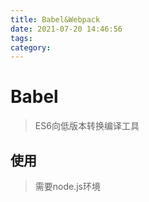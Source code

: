 ```yaml
---
title: Babel&Webpack
date: 2021-07-20 14:46:56
tags:
category:
---
```


<!-- more -->

# Babel

> ES6向低版本转换编译工具

## 使用

> 需要node.js环境

